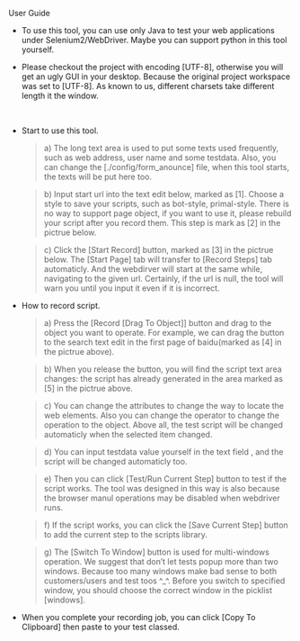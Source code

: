 User Guide

* To use this tool, you can use only Java to test your web applications under Selenium2/WebDriver. Maybe you can support python in this tool yourself.

* Please checkout the project with encoding [UTF-8], otherwise you will get an ugly GUI in your desktop. Because the original project workspace was set to [UTF-8]. As known to us, different charsets take different length it the window.
 
  
* Start to use this tool.
	
	>a) The long text area is used to put some texts used frequently, such as web address, user name and some testdata. Also, you can change the [./config/form_anounce] file, when this tool starts, the texts will be put here too.

	>b) Input start url into the text edit below, marked as [1]. Choose a style to save your scripts, such as bot-style, primal-style. There is no way to support page object, if you want to use it, please rebuild your script after you record them. This step is mark as [2] in the pictrue below.

	>c) Click the [Start Record] button, marked as [3] in the pictrue below. The [Start Page] tab will transfer to [Record Steps] tab automaticly. And the webdirver will start at the same while, navigating to the given url. Certainly, if the url is null, the tool will warn you until you input it even if it is incorrect.
 
* How to record script.

	>a) Press the [Record [Drag To Object]] button and drag to the object you want to operate. For example, we can drag the button to the search text edit in the first page of baidu(marked as [4] in the pictrue above).
    
	>b) When you release the button, you will find the script text area changes: the script has already generated in the area marked as [5] in the pictrue above.
    
	>c) You can change the attributes to change the way to locate the web elements. Also you can change the operator to change the operation to the object. Above all, the test script will be changed automaticly when the selected item changed.
    
	>d) You can input testdata value yourself in the text field , and the script will be changed automaticly too.
    
	>e) Then you can click [Test/Run Current Step] button to test if the script works. The tool was designed in this way is also because the browser manul operations may be disabled when webdriver runs.
    
	>f) If the script works, you can click the [Save Current Step] button to add the current step to the scripts library.
    
	>g) The [Switch To Window] button is used for multi-windows operation. We suggest that don’t let tests popup more than two windows. Because too many windows make bad sense to both customers/users and test toos ^_^. Before you switch to specified window, you should choose the correct window in the picklist [windows].
 
* When you complete your recording job, you can click [Copy To Clipboard] then paste to your test classed.

